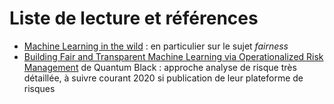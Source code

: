 # Liste de lecture et références

- [Machine Learning in the wild](https://www.oreilly.com/radar/machine-learning-in-the-wild/) : en particulier sur le sujet _fairness_
- [Building Fair and Transparent Machine Learning via Operationalized Risk Management](https://aiforsocialgood.github.io/icml2019/accepted/track2/pdfs/32_aisg_icml2019.pdf) de Quantum Black : approche analyse de risque très détaillée, à suivre courant 2020 si publication de leur plateforme de risques